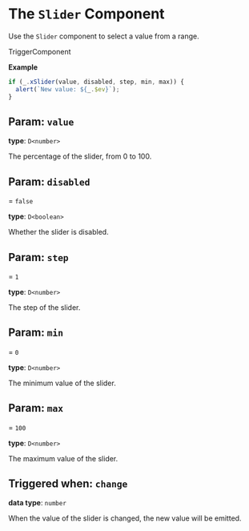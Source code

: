 <script setup>
import Kind from "/std-comps/helpers/kind.vue";
import Optional from "/std-comps/helpers/optional.vue";
</script>

# The `Slider` Component

Use the `Slider` component to select a value from a range.

<Kind>TriggerComponent</Kind>

**Example**

```ts
if (_.xSlider(value, disabled, step, min, max)) {
  alert(`New value: ${_.$ev}`);
}
```

## Param: `value`

**type**: `D<number>`

The percentage of the slider, from 0 to 100.

## Param: `disabled`

<Optional/> = `false`

**type**: `D<boolean>`

Whether the slider is disabled.

## Param: `step`

<Optional/> = `1`

**type**: `D<number>`

The step of the slider.

## Param: `min`

<Optional/> = `0`

**type**: `D<number>`

The minimum value of the slider.

## Param: `max`

<Optional/> = `100`

**type**: `D<number>`

The maximum value of the slider.

## Triggered when: `change`

**data type**: `number`

When the value of the slider is changed, the new value will be emitted.
